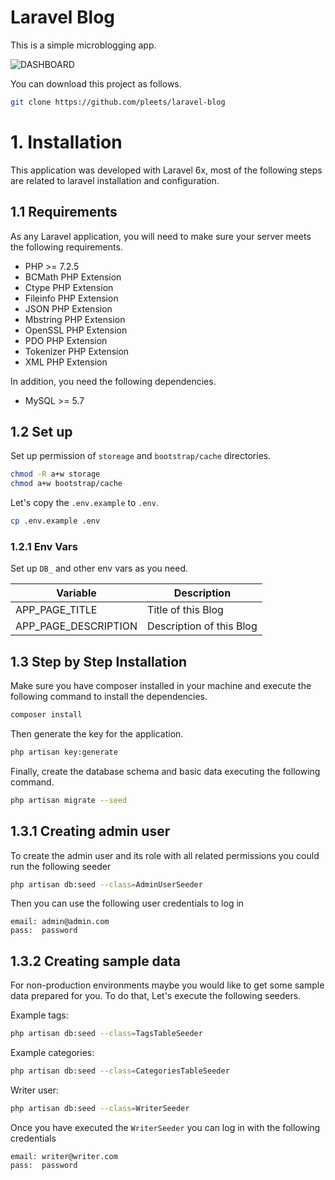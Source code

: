 # Laravel Blog

This is a simple microblogging app.

![DASHBOARD](https://blog.pleets.org/img/articles/blog-dashboard-example.png)

You can download this project as follows.

```bash
git clone https://github.com/pleets/laravel-blog
```

# 1. Installation

This application was developed with Laravel 6x, most of the following steps are related to laravel
installation and configuration.

## 1.1 Requirements

As any Laravel application, you will need to make sure your server meets the following requirements.

- PHP >= 7.2.5
- BCMath PHP Extension
- Ctype PHP Extension
- Fileinfo PHP Extension
- JSON PHP Extension
- Mbstring PHP Extension
- OpenSSL PHP Extension
- PDO PHP Extension
- Tokenizer PHP Extension
- XML PHP Extension

In addition, you need the following dependencies.

- MySQL >= 5.7

## 1.2 Set up

Set up permission of `storeage` and `bootstrap/cache` directories.

```bash
chmod -R a+w storage
chmod a+w bootstrap/cache
```

Let's copy the `.env.example` to `.env`.

```bash
cp .env.example .env
```
### 1.2.1 Env Vars

Set up `DB_` and other env vars as you need. 

| Variable                 | Description                              |
|--------------------------|------------------------------------------|
| APP_PAGE_TITLE           |  Title of this Blog                      |
| APP_PAGE_DESCRIPTION     |  Description of this Blog                |

## 1.3 Step by Step Installation

Make sure you have composer installed in your machine and execute the following command to install the
dependencies.

```bash
composer install
```

Then generate the key for the application.

```bash
php artisan key:generate
```

Finally, create the database schema and basic data executing the following command.

```bash
php artisan migrate --seed
```
## 1.3.1 Creating admin user

To create the admin user and its role with all related permissions you could run the following seeder

```bash
php artisan db:seed --class=AdminUserSeeder
```

Then you can use the following user credentials to log in

```text
email: admin@admin.com
pass:  password
```

## 1.3.2 Creating sample data

For non-production environments maybe you would like to get some sample data prepared for you. To do that,
Let's execute the following seeders.

Example tags:

```bash
php artisan db:seed --class=TagsTableSeeder
```

Example categories:

```bash
php artisan db:seed --class=CategoriesTableSeeder
```

Writer user:

```bash
php artisan db:seed --class=WriterSeeder
```

Once you have executed the `WriterSeeder` you can log in with the following credentials

```text
email: writer@writer.com
pass:  password
```
